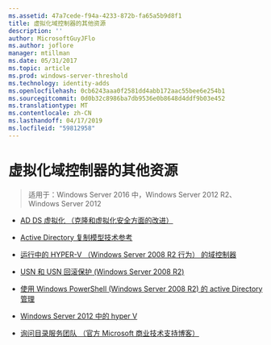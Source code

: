 ```yaml
---
ms.assetid: 47a7cede-f94a-4233-872b-fa65a5b9d8f1
title: 虚拟化域控制器的其他资源
description: ''
author: MicrosoftGuyJFlo
ms.author: joflore
manager: mtillman
ms.date: 05/31/2017
ms.topic: article
ms.prod: windows-server-threshold
ms.technology: identity-adds
ms.openlocfilehash: 0cb6243aaa0f2581dd4abb172aac55bee6e254b1
ms.sourcegitcommit: 0d0b32c8986ba7db9536e0b8648d4ddf9b03e452
ms.translationtype: MT
ms.contentlocale: zh-CN
ms.lasthandoff: 04/17/2019
ms.locfileid: "59812958"
---
```

# <a name="virtualized-domain-controller-additional-resources"></a>虚拟化域控制器的其他资源

>适用于：Windows Server 2016 中，Windows Server 2012 R2、 Windows Server 2012

  
-   [AD DS 虚拟化 （克隆和虚拟化安全方面的改进）](https://go.microsoft.com/fwlink/p/?LinkID=238316)  
  
-   [Active Directory 复制模型技术参考](https://technet.microsoft.com/library/cc782376(v=ws.10).aspx)  
  
-   [运行中的 HYPER-V （Windows Server 2008 R2 行为） 的域控制器](https://technet.microsoft.com/library/dd363553(v=ws.10).aspx)  
  
-   [USN 和 USN 回滚保护 (Windows Server 2008 R2)](https://technet.microsoft.com/library/d2cae85b-41ac-497f-8cd1-5fbaa6740ffe(v=ws.10))  
  
-   [使用 Windows PowerShell (Windows Server 2008 R2) 的 active Directory 管理](https://technet.microsoft.com/library/dd378937(WS.10).aspx)  
  
-   [Windows Server 2012 中的 hyper V](https://technet.microsoft.com/library/hh831531.aspx)  
  
-   [询问目录服务团队 （官方 Microsoft 商业技术支持博客）](http://blogs.technet.com/b/askds)  
  


